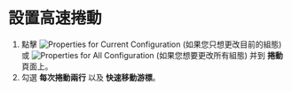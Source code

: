 # 設置高速捲動

1. 點擊 ![Properties for Current Configuration](../../images/properties..png)
(如果您只想更改目前的組態) 或
![Properties for All Configuration](../../images/allproperties..png)
(如果您想要更改所有組態) 并到 **捲動** 頁面上。
2. 勾選 **每次捲動兩行** 以及 **快速移動游標**。
